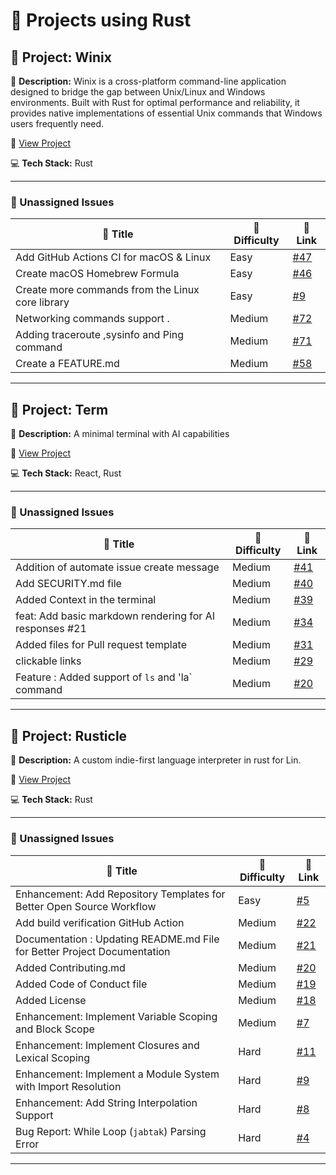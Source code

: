# 🚀 Projects using Rust

## 📌 Project: Winix

📝 **Description:** Winix is a cross-platform command-line application designed to bridge the gap between Unix/Linux and Windows environments. Built with Rust for optimal performance and reliability, it provides native implementations of essential Unix commands that Windows users frequently need.

🔗 [View Project](https://github.com/0xsambit/winix)

💻 **Tech Stack:** Rust

---

### 🐛 Unassigned Issues

| 🔖 Title | 🎯 Difficulty | 🔗 Link |
|----------|----------------|---------|
| Add GitHub Actions CI for macOS & Linux | Easy | [#47](https://github.com/0xsambit/winix/issues/47) |
| Create macOS Homebrew Formula | Easy | [#46](https://github.com/0xsambit/winix/issues/46) |
| Create more commands from the Linux core library | Easy | [#9](https://github.com/0xsambit/winix/issues/9) |
| Networking commands support . | Medium | [#72](https://github.com/0xsambit/winix/pull/72) |
| Adding traceroute ,sysinfo and Ping command | Medium | [#71](https://github.com/0xsambit/winix/issues/71) |
| Create a FEATURE.md | Medium | [#58](https://github.com/0xsambit/winix/issues/58) |

---

## 📌 Project: Term

📝 **Description:** A minimal terminal with AI capabilities

🔗 [View Project](https://github.com/sapatevaibhav/term)

💻 **Tech Stack:** React, Rust

---

### 🐛 Unassigned Issues

| 🔖 Title | 🎯 Difficulty | 🔗 Link |
|----------|----------------|---------|
| Addition of automate issue create message | Medium | [#41](https://github.com/VaibhavCodeClub/term/issues/41) |
| Add SECURITY.md file | Medium | [#40](https://github.com/VaibhavCodeClub/term/issues/40) |
| Added Context in the terminal | Medium | [#39](https://github.com/VaibhavCodeClub/term/pull/39) |
| feat: Add basic markdown rendering for AI responses #21 | Medium | [#34](https://github.com/VaibhavCodeClub/term/pull/34) |
| Added files for Pull request  template | Medium | [#31](https://github.com/VaibhavCodeClub/term/pull/31) |
| clickable links | Medium | [#29](https://github.com/VaibhavCodeClub/term/issues/29) |
| Feature : Added support of `ls` and 'la` command | Medium | [#20](https://github.com/VaibhavCodeClub/term/pull/20) |

---

## 📌 Project: Rusticle

📝 **Description:** A custom indie-first language interpreter in rust for Lin.

🔗 [View Project](https://github.com/thedevyashsaini/rusticle)

💻 **Tech Stack:** Rust

---

### 🐛 Unassigned Issues

| 🔖 Title | 🎯 Difficulty | 🔗 Link |
|----------|----------------|---------|
| Enhancement: Add Repository Templates for Better Open Source Workflow | Easy | [#5](https://github.com/thedevyashsaini/rusticle/issues/5) |
| Add build verification GitHub Action | Medium | [#22](https://github.com/thedevyashsaini/rusticle/pull/22) |
| Documentation : Updating README.md File for Better Project Documentation | Medium | [#21](https://github.com/thedevyashsaini/rusticle/issues/21) |
| Added Contributing.md | Medium | [#20](https://github.com/thedevyashsaini/rusticle/pull/20) |
| Added Code of Conduct file | Medium | [#19](https://github.com/thedevyashsaini/rusticle/pull/19) |
| Added License | Medium | [#18](https://github.com/thedevyashsaini/rusticle/pull/18) |
| Enhancement: Implement Variable Scoping and Block Scope | Medium | [#7](https://github.com/thedevyashsaini/rusticle/issues/7) |
| Enhancement: Implement Closures and Lexical Scoping | Hard | [#11](https://github.com/thedevyashsaini/rusticle/issues/11) |
| Enhancement: Implement a Module System with Import Resolution | Hard | [#9](https://github.com/thedevyashsaini/rusticle/issues/9) |
| Enhancement: Add String Interpolation Support | Hard | [#8](https://github.com/thedevyashsaini/rusticle/issues/8) |
| Bug Report: While Loop (`jabtak`) Parsing Error | Hard | [#4](https://github.com/thedevyashsaini/rusticle/issues/4) |

---

